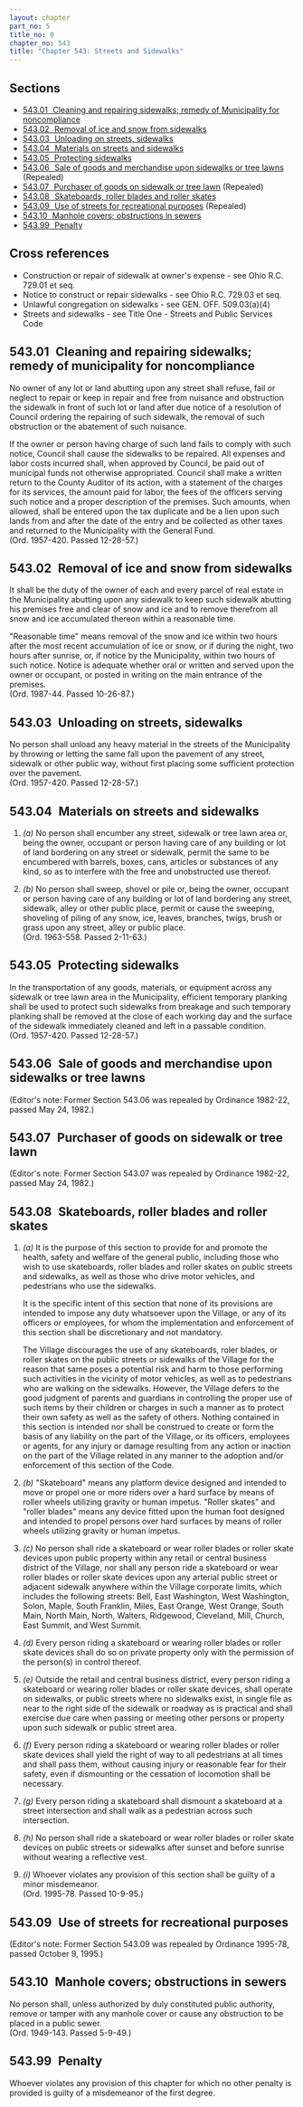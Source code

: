 ```yaml
---
layout: chapter
part_no: 5
title_no: 0
chapter_no: 543
title: "Chapter 543: Streets and Sidewalks"
---
```


## Sections

* [543.01   Cleaning and repairing sidewalks; remedy of Municipality for noncompliance](#54301-cleaning-and-repairing-sidewalks-remedy-of-municipality-for-noncompliance)
* [543.02   Removal of ice and snow from sidewalks](#54302-removal-of-ice-and-snow-from-sidewalks)
* [543.03   Unloading on streets, sidewalks](#54303-unloading-on-streets-sidewalks)
* [543.04   Materials on streets and sidewalks](#54304-materials-on-streets-and-sidewalks)
* [543.05   Protecting sidewalks](#54305-protecting-sidewalks)
* [543.06   Sale of goods and merchandise upon sidewalks or tree lawns](#54306-sale-of-goods-and-merchandise-upon-sidewalks-or-tree-lawns) (Repealed)
* [543.07   Purchaser of goods on sidewalk or tree lawn](#54307-purchaser-of-goods-on-sidewalk-or-tree-lawn) (Repealed)
* [543.08   Skateboards, roller blades and roller skates](#54308-skateboards-roller-blades-and-roller-skates)
* [543.09   Use of streets for recreational purposes](#54309-use-of-streets-for-recreational-purposes) (Repealed)
* [543.10   Manhole covers; obstructions in sewers](#54310-manhole-covers-obstructions-in-sewers)
* [543.99   Penalty](#54399-penalty)

## Cross references

* Construction or repair of sidewalk at owner's expense - see Ohio R.C. 729.01 et seq.
* Notice to construct or repair sidewalks - see Ohio R.C. 729.03 et seq.
* Unlawful congregation on sidewalks - see GEN. OFF. 509.03(a)(4)
* Streets and sidewalks - see Title One - Streets and Public Services Code

## 543.01   Cleaning and repairing sidewalks; remedy of municipality for noncompliance

No owner of any lot or land abutting upon any street shall refuse, fail or
neglect to repair or keep in repair and free from nuisance and obstruction the
sidewalk in front of such lot or land after due notice of a resolution of
Council ordering the repairing of such sidewalk, the removal of such obstruction
or the abatement of such nuisance.

If the owner or person having charge of such land fails to comply with such
notice, Council shall cause the sidewalks to be repaired. All expenses and labor
costs incurred shall, when approved by Council, be paid out of municipal funds
not otherwise appropriated. Council shall make a written return to the County
Auditor of its action, with a statement of the charges for its services, the
amount paid for labor, the fees of the officers serving such notice and a proper
description of the premises. Such amounts, when allowed, shall be entered upon
the tax duplicate and be a lien upon such lands from and after the date of the
entry and be collected as other taxes and returned to the Municipality with the
General Fund.\
(Ord. 1957-420. Passed 12-28-57.)

## 543.02   Removal of ice and snow from sidewalks

It shall be the duty of the owner of each and every parcel of real estate in the
Municipality abutting upon any sidewalk to keep such sidewalk abutting his
premises free and clear of snow and ice and to remove therefrom all snow and ice
accumulated thereon within a reasonable time.

"Reasonable time" means removal of the snow and ice within two hours after the
most recent accumulation of ice or snow, or if during the night, two hours after
sunrise, or, if notice by the Municipality, within two hours of such notice.
Notice is adequate whether oral or written and served upon the owner or
occupant, or posted in writing on the main entrance of the premises.\
(Ord. 1987-44. Passed 10-26-87.)

## 543.03   Unloading on streets, sidewalks

No person shall unload any heavy material in the streets of the Municipality by
throwing or letting the same fall upon the pavement of any street, sidewalk or
other public way, without first placing some sufficient protection over the
pavement.\
(Ord. 1957-420. Passed 12-28-57.)

## 543.04   Materials on streets and sidewalks

1. _(a)_ No person shall encumber any street, sidewalk or tree lawn area or,
being the owner, occupant or person having care of any building or lot of land
bordering on any street or sidewalk, permit the same to be encumbered with
barrels, boxes, cans, articles or substances of any kind, so as to interfere
with the free and unobstructed use thereof.

2. _(b)_ No person shall sweep, shovel or pile or, being the owner, occupant or
person having care of any building or lot of land bordering any street,
sidewalk, alley or other public place, permit or cause the sweeping, shoveling
of piling of any snow, ice, leaves, branches, twigs, brush or grass upon any
street, alley or public place.\
(Ord. 1963-558. Passed 2-11-63.)

## 543.05   Protecting sidewalks

In the transportation of any goods, materials, or equipment across any sidewalk
or tree lawn area in the Municipality, efficient temporary planking shall be
used to protect such sidewalks from breakage and such temporary planking shall
be removed at the close of each working day and the surface of the sidewalk
immediately cleaned and left in a passable condition.\
(Ord. 1957-420. Passed 12-28-57.)

## 543.06   Sale of goods and merchandise upon sidewalks or tree lawns

(Editor's note: Former Section 543.06 was repealed by Ordinance 1982-22, passed
May 24, 1982.)

## 543.07   Purchaser of goods on sidewalk or tree lawn

(Editor's note: Former Section 543.07 was repealed by Ordinance 1982-22, passed
May 24, 1982.)

## 543.08   Skateboards, roller blades and roller skates

1. _(a)_ It is the purpose of this section to provide for and promote the
health, safety and welfare of the general public, including those who wish to
use skateboards, roller blades and roller skates on public streets and
sidewalks, as well as those who drive motor vehicles, and pedestrians who use
the sidewalks.

    It is the specific intent of this section that none of its provisions are
    intended to impose any duty whatsoever upon the Village, or any of its
    officers or employees, for whom the implementation and enforcement of this
    section shall be discretionary and not mandatory.

    The Village discourages the use of any skateboards, roler blades, or roller
    skates on the public streets or sidewalks of the Village for the reason that
    same poses a potential risk and harm to those performing such activities in
    the vicinity of motor vehicles, as well as to pedestrians who are walking on
    the sidewalks. However, the Village defers to the good judgment of parents
    and guardians in controlling the proper use of such items by their children
    or charges in such a manner as to protect their own safety as well as the
    safety of others. Nothing contained in this section is intended nor shall be
    construed to create or form the basis of any liability on the part of the
    Village, or its officers, employees or agents, for any injury or damage
    resulting from any action or inaction on the part of the Village related in
    any manner to the adoption and/or enforcement of this section of the Code.

2. _(b)_ "Skateboard" means any platform device designed and intended to move or
propel one or more riders over a hard surface by means of roller wheels
utilizing gravity or human impetus. "Roller skates" and "roller blades" means
any device fitted upon the human foot designed and intended to propel persons
over hard surfaces by means of roller wheels utilizing gravity or human impetus.

3. _(c)_ No person shall ride a skateboard or wear roller blades or roller skate
devices upon public property within any retail or central business district of
the Village, nor shall any person ride a skateboard or wear roller blades or
roller skate devices upon any arterial public street or adjacent sidewalk
anywhere within the Village corporate limits, which includes the following
streets: Bell, East Washington, West Washington, Solon, Maple, South Franklin,
Miles, East Orange, West Orange, South Main, North Main, North, Walters,
Ridgewood, Cleveland, Mill, Church, East Summit, and West Summit.

4. _(d)_ Every person riding a skateboard or wearing roller blades or roller
skate devices shall do so on private property only with the permission of the
person(s) in control thereof.

5. _(e)_ Outside the retail and central business district, every person riding a
skateboard or wearing roller blades or roller skate devices, shall operate on
sidewalks, or public streets where no sidewalks exist, in single file as near to
the right side of the sidewalk or roadway as is practical and shall exercise due
care when passing or meeting other persons or property upon such sidewalk or
public street area.

6. _(f)_ Every person riding a skateboard or wearing roller blades or roller
skate devices shall yield the right of way to all pedestrians at all times and
shall pass them, without causing injury or reasonable fear for their safety,
even if dismounting or the cessation of locomotion shall be necessary.

7. _(g)_ Every person riding a skateboard shall dismount a skateboard at a
street intersection and shall walk as a pedestrian across such intersection.

8. _(h)_ No person shall ride a skateboard or wear roller blades or roller skate
devices on public streets or sidewalks after sunset and before sunrise without
wearing a reflective vest.

9. _(i)_ Whoever violates any provision of this section shall be guilty of a
minor misdemeanor.\
(Ord. 1995-78. Passed 10-9-95.)

## 543.09   Use of streets for recreational purposes

(Editor's note: Former Section 543.09 was repealed by Ordinance 1995-78, passed
October 9, 1995.)

## 543.10   Manhole covers; obstructions in sewers

No person shall, unless authorized by duly constituted public authority, remove
or tamper with any manhole cover or cause any obstruction to be placed in a
public sewer.\
(Ord. 1949-143. Passed 5-9-49.)

## 543.99   Penalty

Whoever violates any provision of this chapter for which no other penalty is
provided is guilty of a misdemeanor of the first degree.

